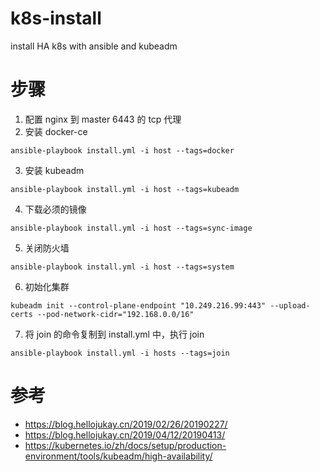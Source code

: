 # k8s-install
install HA k8s with ansible and kubeadm
# 步骤
1. 配置 nginx 到 master 6443 的 tcp 代理
2. 安装 docker-ce
```shell
ansible-playbook install.yml -i host --tags=docker
```
3. 安装 kubeadm
```shell
ansible-playbook install.yml -i host --tags=kubeadm
```
4. 下载必须的镜像
```shell
ansible-playbook install.yml -i host --tags=sync-image
```
5. 关闭防火墙
```shell
ansible-playbook install.yml -i host --tags=system
```
6. 初始化集群
```shell
kubeadm init --control-plane-endpoint "10.249.216.99:443" --upload-certs --pod-network-cidr="192.168.0.0/16"
```
7. 将 join 的命令复制到 install.yml 中，执行 join　
```shell
ansible-playbook install.yml -i hosts --tags=join
```

# 参考
* https://blog.hellojukay.cn/2019/02/26/20190227/
* https://blog.hellojukay.cn/2019/04/12/20190413/
* https://kubernetes.io/zh/docs/setup/production-environment/tools/kubeadm/high-availability/
